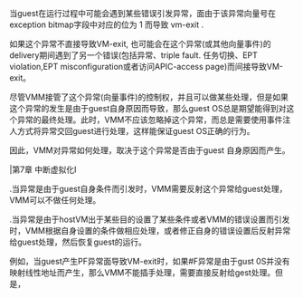 

当guest在运行过程中可能会遇到某些错误引发异常，面由于该异常向量号在exception bitmap字段中对应的位为 1 而导致 vm-exit .



如果这个异常不直接导致VM-exit, 也可能会在这个异常(或其他向量事件)的delivery期间遇到了另一个错误(包括异常、triple fault. 任务切换、EPT violation,EPT misconfiguration或者访问APIC-access page)而间接导致VM-exit。

尽管VMM接管了这个异常(向量事件)的控制权，并且可以做某些处理，但是如果这个异常的发生是由于guest自身原因而导致，那么guest OS总是期望能得到对这个异常的最终处理。此时，VMM不应该忽略掉这个异常，而总是需要使用事件注人方式将异常交回guest进行处理，这样能保证guest OS正确的行为。

因此，VMM对异常如何处理，取决于这个异常是否由于guest 自身原因而产生。

|第7章 中断虚拟化I

.当异常是由于guest自身条件而引发时，VMM需要反射这个异常给guest处理，VMM可以不做任何处理。

.当异常是由于hostVM出于某些目的设置了某些条件或者VMM的错误设置而引发时，VMM根据自身设置的条件做相应处理，或者修正自身的错误设置后反射异常给guest处理，然后恢复guest的运行。

例如，当guest产生PF异常面导致VM-exit时，如果#F异常是由于gust 0S并没有映射线性地址而产生，那么VMM不能插手处理，需要直接反射给gest处理。但是，
